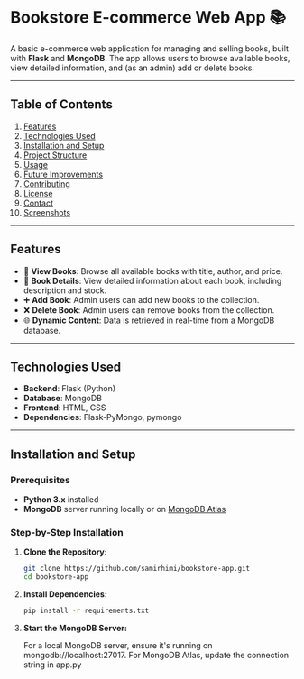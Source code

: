 
# **Bookstore E-commerce Web App** 📚

A basic e-commerce web application for managing and selling books, built with **Flask** and **MongoDB**. The app allows users to browse available books, view detailed information, and (as an admin) add or delete books.

---

## **Table of Contents**

1. [Features](#features)  
2. [Technologies Used](#technologies-used)  
3. [Installation and Setup](#installation-and-setup)  
4. [Project Structure](#project-structure)  
5. [Usage](#usage)  
6. [Future Improvements](#future-improvements)  
7. [Contributing](#contributing)  
8. [License](#license)  
9. [Contact](#contact)  
10. [Screenshots](#screenshots)  

---

## **Features**

- 📖 **View Books**: Browse all available books with title, author, and price.  
- 🛒 **Book Details**: View detailed information about each book, including description and stock.  
- ➕ **Add Book**: Admin users can add new books to the collection.  
- ❌ **Delete Book**: Admin users can remove books from the collection.  
- 🌐 **Dynamic Content**: Data is retrieved in real-time from a MongoDB database.

---

## **Technologies Used**

- **Backend**: Flask (Python)  
- **Database**: MongoDB  
- **Frontend**: HTML, CSS  
- **Dependencies**: Flask-PyMongo, pymongo  

---

## **Installation and Setup**

### **Prerequisites**

- **Python 3.x** installed  
- **MongoDB** server running locally or on [MongoDB Atlas](https://www.mongodb.com/cloud/atlas)

### **Step-by-Step Installation**

1. **Clone the Repository:**
   ```bash
   git clone https://github.com/samirhimi/bookstore-app.git
   cd bookstore-app
2. **Install Dependencies:**
   ```bash
   pip install -r requirements.txt
3. **Start the MongoDB Server:**

   For a local MongoDB server, ensure it's running on mongodb://localhost:27017.
   For MongoDB Atlas, update the connection string in app.py

